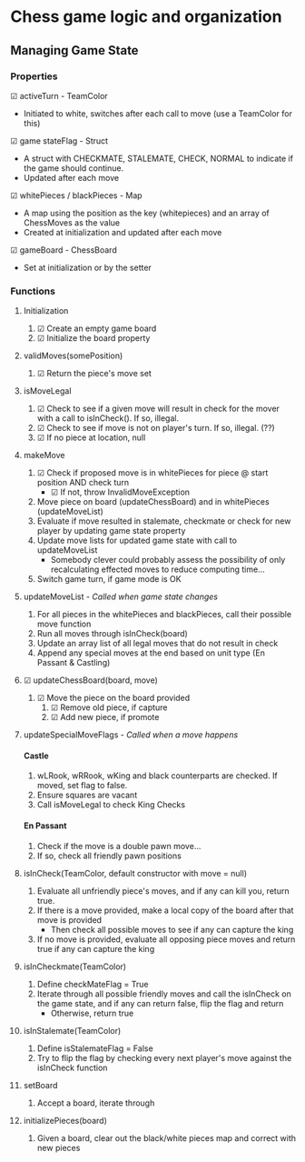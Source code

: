 # Chess game logic and organization
## Managing Game State
### Properties
☑ activeTurn - TeamColor
* Initiated to white, switches after each call to move (use a TeamColor for this)

☑ game stateFlag - Struct
* A struct with CHECKMATE, STALEMATE, CHECK, NORMAL to indicate if the game should continue.
* Updated after each move

☑ whitePieces / blackPieces - Map
* A map using the position as the key (whitepieces) and an array of ChessMoves as the value
* Created at initialization and updated after each move

☑ gameBoard - ChessBoard
* Set at initialization or by the setter

### Functions
1. Initialization
   1. ☑ Create an empty game board
   2. ☑ Initialize the board property

2. validMoves(somePosition)
   1. ☑ Return the piece's move set

3. isMoveLegal
   1. ☑ Check to see if a given move will result in check for the mover with a call to isInCheck(). If so, illegal.
   2. ☑ Check to see if move is not on player's turn. If so, illegal. (??)
   3. ☑ If no piece at location, null

4. makeMove
   1. ☑ Check if proposed move is in whitePieces for piece @ start position AND check turn
      * ☑ If not, throw InvalidMoveException
   2. Move piece on board (updateChessBoard) and in whitePieces (updateMoveList)
   3. Evaluate if move resulted in stalemate, checkmate or check for new player by updating game state property
   4. Update move lists for updated game state with call to updateMoveList
      * Somebody clever could probably assess the possibility of only recalculating effected moves to reduce computing time...
   5. Switch game turn, if game mode is OK

5. updateMoveList - _Called when game state changes_
   1. For all pieces in the whitePieces and blackPieces, call their possible move function
   2. Run all moves through isInCheck(board)
   3. Update an array list of all legal moves that do not result in check
   4. Append any special moves at the end based on unit type (En Passant & Castling)

6. ☑ updateChessBoard(board, move)
   1. ☑ Move the piece on the board provided
      1. ☑ Remove old piece, if capture
      2. ☑ Add new piece, if promote

7. updateSpecialMoveFlags - _Called when a move happens_
    #### Castle
   1. wLRook, wRRook, wKing and black counterparts are checked. If moved, set flag to false.
   2. Ensure squares are vacant
   3. Call isMoveLegal to check King Checks

    #### En Passant
   1. Check if the move is a double pawn move...
   2. If so, check all friendly pawn positions

8. isInCheck(TeamColor, default constructor with move = null)
   1. Evaluate all unfriendly piece's moves, and if any can kill you, return true.
   2. If there is a move provided, make a local copy of the board after that move is provided
      * Then check all possible moves to see if any can capture the king
   3. If no move is provided, evaluate all opposing piece moves and return true if any can capture the king

9. isInCheckmate(TeamColor)
   1. Define checkMateFlag = True
   2. Iterate through all possible friendly moves and call the isInCheck on the game state, and if any can return false, flip the flag and return
      * Otherwise, return true

10. isInStalemate(TeamColor)
    1. Define isStalemateFlag = False
    2. Try to flip the flag by checking every next player's move against the isInCheck function

11. setBoard
    1. Accept a board, iterate through 

12. initializePieces(board)
    1. Given a board, clear out the black/white pieces map and correct with new pieces 